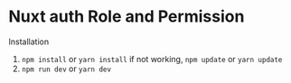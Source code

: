 
# Nuxt auth Role and Permission

Installation

1. `npm install` or `yarn install` if not working, `npm update` or `yarn update`
2. `npm run dev` or `yarn dev`




